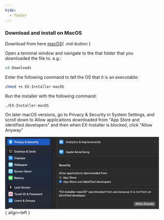 ```yaml
---
hide:
  - footer
---
```


### Download and install on MacOS

Download from here [macOS](https://github.com/DCC-EX/EX-Installer/releases/latest/download/EX-Installer-macOS){ .md-button }

Open a terminal window and navigate to the that folder that you downloaded the file to. e.g.:

```bash
cd Downloads
```

Enter the following command to tell the OS that it is an executable:

```bash
chmod +x EX-Installer-macOS
```

Run the installer with the following command:

```bash
./EX-Installer-macOS
```

On later macOS versions, go to Privacy & Security in System Settings, and scroll down to Allow applicaitons downloaded from "App Store and identified developers" and then when EX-Installer is blocked, click "Allow Anyway"

![Privacy & Security](/_static/images/ex-installer/macOS-privacy-and-security.png){ align=left }


